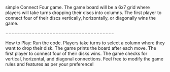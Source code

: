 simple Connect Four game. The game board will be a 6x7 grid where players will take turns
dropping their discs into columns. The first player to
connect four of their discs vertically, 
horizontally, or diagonally wins the game.

=====================================

How to Play:
Run the code.
Players take turns to select a column where they want to drop their disk.
The game prints the board after each move.
The first player to connect four of their disks wins.
The game checks for vertical, horizontal, and diagonal connections.
Feel free to modify the game rules and features as per your preference!
